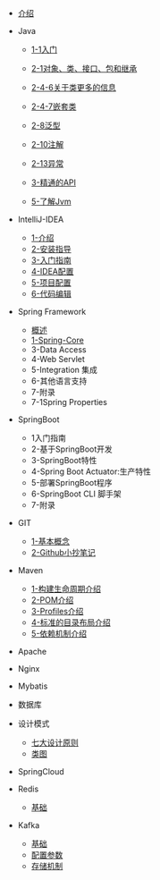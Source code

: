 * [介绍](/introduce)

* Java

  * [1-1入门](java/1/1-1入门.md)
  * [2-1对象、类、接口、包和继承](/java/2/2-1对象-类-接口-包-集成)

  * [2-4-6关于类更多的信息](/java/2/2-4-6关于类更多的信息)
  * [2-4-7嵌套类](/java/2/2-4-7嵌套类)

  * [2-8泛型](/java/2/2-8-1介绍泛型)
  * [2-10注解](/java/2/2-10注解)
  * [2-13异常](/java/2/2-13-1异常是什么)

  * [3-精通的API](/java/3/3-1-1了解集合层次结构)
  * [5-了解Jvm](/java/5/5-1JDK核心工具/5-1-1介绍JDK的核心工具)

* IntelliJ-IDEA

  * [1-介绍](/intellij-idea/介绍)
  * [2-安装指导](/intellij-idea/安装指导/2-1安装)
   * [3-入门指南](/intellij-idea/3-入门指南/3-1用户界面﻿)
   * [4-IDEA配置](/intellij-idea/1-2IDE配置/1-2-1配置IDE.md)
   * [5-项目配置](/ntellij-idea/1-2Project配置/1-2-1概述.md)
   * [6-代码编辑](/ntellij-idea/1-3编写和编辑源代码/1-3-1概述.md)

* Spring Framework

  * [概述](/spring-framework/0-overview)
  * [1-Spring-Core](/spring-framework/core/1-IoC容器/1-1-1SpringIoC容器和Bean简介)
  * 3-Data Access
  * 4-Web Servlet
  * 5-Integration 集成
  * 6-其他语言支持
  * 7-附录
  * 7-1Spring Properties

* SpringBoot

  * 1入门指南
  * 2-基于SpringBoot开发
  * 3-SpringBoot特性
  * 4-Spring Boot Actuator:生产特性
  * 5-部署SpringBoot程序
  * 6-SpringBoot CLI 脚手架
  * 7-附录

* GIT

  * [1-基本概念](/git/1-Git-About)
  * [2-Github小抄笔记](/git/2-github-cheat-sheet)

* Maven

  * [1-构建生命周期介绍](/maven/1-Build-Lifecycle)
  * [2-POM介绍](/maven/2-POM)
  * [3-Profiles介绍](/maven/3-Profiles)
  * [4-标准的目录布局介绍](/maven/4-Standard-Directory-Layout)
  * [5-依赖机制介绍](/maven/5-Dependency)

* Apache

* Nginx

* Mybatis

* 数据库

* 设计模式

  * [七大设计原则](/designparent/seven-principles)
  * [类图](/designparent/UML/类图)

* SpringCloud

* Redis

  * [基础](/redis/base)

* Kafka

  * [基础](/kafka/base)
  * [配置参数](/kafka/config)
  * [存储机制](/kafka/storage)